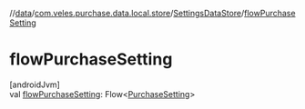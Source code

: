 //[data](../../../index.md)/[com.veles.purchase.data.local.store](../index.md)/[SettingsDataStore](index.md)/[flowPurchaseSetting](flow-purchase-setting.md)

# flowPurchaseSetting

[androidJvm]\
val [flowPurchaseSetting](flow-purchase-setting.md): Flow&lt;[PurchaseSetting](../../../../domain/domain/com.veles.purchase.domain.model.setting/-purchase-setting/index.md)&gt;
